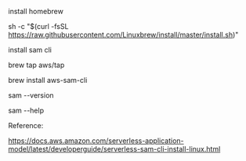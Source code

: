 
install homebrew

sh -c "$(curl -fsSL https://raw.githubusercontent.com/Linuxbrew/install/master/install.sh)"

install sam cli

brew tap aws/tap

brew install aws-sam-cli


sam --version

sam --help


Reference:

https://docs.aws.amazon.com/serverless-application-model/latest/developerguide/serverless-sam-cli-install-linux.html
